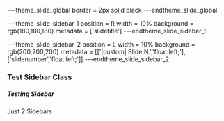 ---theme_slide_global
border = 2px solid black
---endtheme_slide_global

---theme_slide_sidebar_1
position = R
width = 10%
background = rgb(180,180,180)
metadata   = ['slidetitle']
---endtheme_slide_sidebar_1

---theme_slide_sidebar_2
position = L
width = 10%
background = rgb(200,200,200)
metadata   = [['|custom| Slide N.','float:left;'],['slidenumber','float:left;']]
---endtheme_slide_sidebar_2

### Test Sidebar Class

##### Testing Sidebar

Just 2 Sidebars
